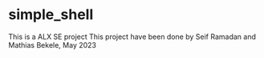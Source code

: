 # simple_shell

This is a ALX SE project
This project have been done by Seif Ramadan and Mathias Bekele, May 2023
